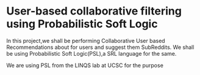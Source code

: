 # User-based collaborative filtering using Probabilistic Soft Logic

In this project,we shall be performing Collaborative User based Recommendations about for users and suggest them SubReddits. We shall be using Probabilistic Soft Logic(PSL),a SRL language for the same.

We are using PSL from the LINQS lab at UCSC for the purpose
